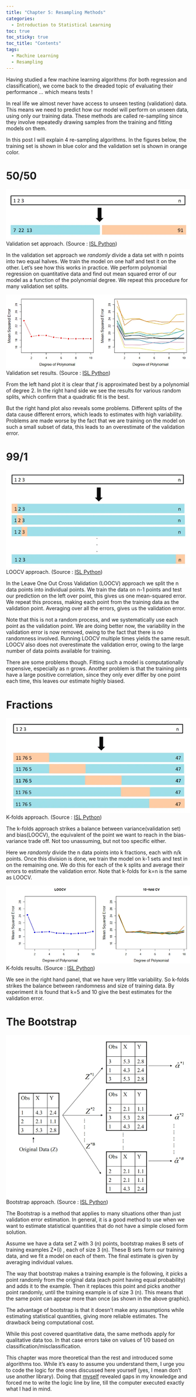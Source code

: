 ```yaml
---
title: "Chapter 5: Resampling Methods"
categories:
  - Introduction to Statistical Learning
toc: true
toc_sticky: true
toc_title: "Contents"
tags:
  - Machine Learning 
  - Resampling 
---
```


Having studied a few machine learning algorithms (for both regression and classification), we come back to the dreaded topic of evaluating their performance … which means tests !

In real life we almost never have access to unseen testing (validation) data. This means we need to predict how our model will perform on unseen data, using only our training data. These methods are called re-sampling since they involve repeatedly drawing samples from the training and fitting models on them.

In this post I will explain 4 re-sampling algorithms. In the figures below, the training set is shown in blue color and the validation set is shown in orange color.

# 50/50

![Validation](/assets/img/ch5/1.jpg)
Validation set approach. (Source : [ISL Python](https://www.statlearning.com/))

In the validation set approach we _randomly_ divide a data set with n points into two equal halves. We train the model on one half and test it on the other. Let’s see how this works in practice. We perform polynomial regression on quantitative data and find out mean squared error of our model as a function of the polynomial degree. We repeat this procedure for many validation set splits.

![Graph](/assets/img/ch5/2.jpg)
Validation set results. (Source : [ISL Python](https://www.statlearning.com/))

From the left hand plot it is clear that _f_ is approximated best by a polynomial of degree 2. In the right hand side we see the results for various random splits, which confirm that a quadratic fit is the best.

But the right hand plot also reveals some problems. Different splits of the data cause different errors, which leads to estimates with high variability. Problems are made worse by the fact that we are training on the model on such a small subset of data, this leads to an overestimate of the validation error.

# 99/1

![LOOCV](/assets/img/ch5/3.jpg)
LOOCV approach. (Source : [ISL Python](https://www.statlearning.com/))

In the Leave One Out Cross Validation (LOOCV) approach we split the n data points into individual points. We train the data on n-1 points and test our prediction on the left over point, this gives us one mean-squared error. We repeat this process, making each point from the training data as the validation point. Averaging over all the errors, gives us the validation error.

Note that this is not a random process, and we systematically use each point as the validation point. We are doing better now, the variability in the validation error is now removed, owing to the fact that there is no randomness involved. Running LOOCV multiple times yields the same result. LOOCV also does not overestimate the validation error, owing to the large number of data points available for training.

There are some problems though. Fitting such a model is computationally expensive, especially as n grows. Another problem is that the training pints have a large positive correlation, since they only ever differ by one point each time, this leaves our estimate highly biased.

# Fractions

![K folds](/assets/img/ch5/4.jpg)
K-folds approach. (Source : [ISL Python](https://www.statlearning.com/))

The k-folds approach strikes a balance between variance(validation set) and bias(LOOCV), the equivalent of the point we want to reach in the bias-variance trade off. Not too unassuming, but not too specific either.

Here we _randomly_ divide the n data points into k fractions, each with n/k points. Once this division is done, we train the model on k-1 sets and test in on the remaining one. We do this for each of the k splits and average their errors to estimate the validation error. Note that k-folds for k=n is the same as LOOCV.

![Graph](/assets/img/ch5/5.jpg)
K-folds results. (Source : [ISL Python](https://www.statlearning.com/))

We see in the right hand panel, that we have very little variability. So k-folds strikes the balance between randomness and size of training data. By experiment it is found that k=5 and 10 give the best estimates for the validation error.

# The Bootstrap

![Bootstrap](/assets/img/ch5/6.jpg)
Bootstrap approach. (Source : [ISL Python](https://www.statlearning.com/))

The Bootstrap is a method that applies to many situations other than just validation error estimation. In general, it is a good method to use when we want to estimate statistical quantities that do not have a simple closed form solution.

Assume we have a data set Z with 3 (n) points, bootstrap makes B sets of training examples Z*(i) , each of size 3 (n). These B sets form our training data, and we fit a model on each of them. The final estimate is given by averaging individual values.

The way that bootstrap makes a training example is the following, it picks a point randomly from the original data (each point having equal probability) and adds it to the example. Then it replaces this point and picks another point randomly, until the training example is of size 3 (n). This means that the same point can appear more than once (as shown in the above graphic).

The advantage of bootstrap is that it doesn’t make any assumptions while estimating statistical quantities, giving more reliable estimates. The drawback being computational cost.

While this post covered quantitative data, the same methods apply for qualitative data too. In that case errors take on values of 1/0 based on classification/misclassification.

This chapter was more theoretical than the rest and introduced some algorithms too. While it’s easy to assume you understand them, I urge you to code the logic for the ones discussed here yourself (yes, I mean don’t use another library). Doing that [myself](https://github.com/sri-ram-swaminathan/ISL-Python/tree/main/Chapter%205) revealed gaps in my knowledge and forced me to write the logic line by line, till the computer executed exactly what I had in mind.